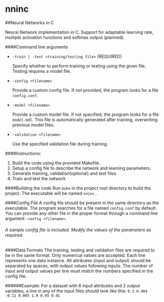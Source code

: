nninc
=====

##Neural Networks in C

Neural Network implementation in C. Support for adaptable learning rate, multiple activation functions and softmax output (planned).

####Command line arguments
* `-train | -test <training/testing file>` (REQUIRED)

  Specify whether to perform training or testing using the given file. Testing requires a model file.
    
* `-config <filename>` 

  Provide a custom config file. If not provided, the program looks for a file `config.conf`.
  
* `-model <filename>`

  Provide a custom model file. If not specified, the program looks for a file `model.mdl`. This file is automatically generated after training, overwriting previous model files.

* `-validation <filename>`

  Use the specified validation file during training.

####Instructions:
1. Build the code using the provided Makefile.
2. Setup a config file to describe the network and learning parameters.
3. Generate training, validation(optional) and test files.
4. Train and test the network

####Building the code
Run `make` in the project root directory to build the project. The executable will be named `nninc` .

####Config File
A config file should be present in the same directory as the executable. 
The program searches for a file named `config.conf` by default. You can provide any other file in the proper format through a command line argument `-config <filename>`.

###### A sample config file is included. Modify the values of the parameters as required.

####Data Formats
The training, testing and validation files are required to be in the same format. Only numerical values are accepted. Each line represents one data instance. All attributes (input and output) should be separated by spaces, with output values following inputs. The number of input and output values per line must match the numbers specified in the config file.

######Example:
For a dataset with 6 input attributes and 2 output variables, a line in any of the input files should look like this:
`0.3 0.404 -0.11 0.005 1.0 0.95 0.01`


